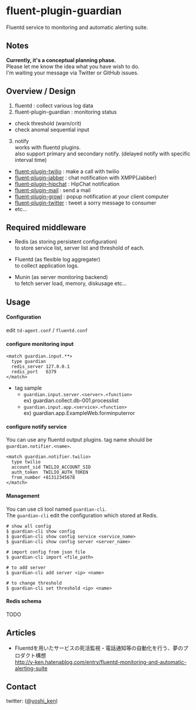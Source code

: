 fluent-plugin-guardian
======================

Fluentd service to monitoring and automatic alerting suite.

## Notes

**Currently, it's a conceptual planning phase.**  
Please let me know the idea what you have wish to do.  
I'm waiting your message via Twitter or GitHub issues.

## Overview / Design

1. fluentd : collect various log data
2. fluent-plugin-guardian : monitoring status
  * check threshold (warn/crit)
  * check anomal sequential input
3. notify  
  works with fluentd plugins.  
  also support primary and secondary notify. (delayed notify with specific interval time)
  * [fluent-plugin-twilio](https://github.com/y-ken/fluent-plugin-twilio) : make a call with twilio
  * [fluent-plugin-jabber](https://github.com/todesking/fluent-plugin-jabber) : chat notification with XMPP(Jabber)
  * [fluent-plugin-hipchat](https://github.com/hotchpotch/fluent-plugin-hipchat) : HipChat notification
  * [fluent-plugin-mail](https://github.com/u-ichi/fluent-plugin-mail) : send a mail
  * [fluent-plugin-growl](https://github.com/takei-yuya/fluent-plugin-growl) : popup notification at your client computer
  * [fluent-plugin-twitter](https://github.com/y-ken/fluent-plugin-twitter) : tweet a sorry message to consumer
  * etc...

## Required middleware

* Redis (as storing persistent configuration)  
to store service list, server list and threshold of each.

* Fluentd (as flexible log aggregater)  
to collect application logs.

* Munin (as server monitoring backend)  
to fetch server load, memory, diskusage etc...

## Usage

#### Configuration

edit `td-agent.conf` / `fluentd.conf`

#### configure monitoring input

```
<match guardian.input.**>
  type guardian
  redis_server 127.0.0.1
  redis_port   6379
</match>
```

* tag sample
  * `guardian.input.server.<server>.<function>`  
  ex) guardian.collect.db-001.processlist
  * `guardian.input.app.<service>.<function>`  
  ex) guardian.app.ExampleWeb.forminputerror

#### configure notify service

You can use any fluentd output plugins.
tag name should be `guardian.notifier.<name>`.

```
<match guardian.notifier.twilio>
  type twilio
  account_sid TWILIO_ACCOUNT_SID
  auth_token  TWILIO_AUTH_TOKEN
  from_number +81312345678
</match>
```

#### Management

You can use cli tool named `guardian-cli`.  
The `guardian-cli` edit the configuration which stored at Redis.

```
# show all config
$ guardian-cli show config
$ guardian-cli show config service <service_name>
$ guardian-cli show config server <server_name>

# import config from json file
$ guardian-cli import <file_path>

# to add server
$ guardian-cli add server <ip> <name>

# to change threshold
$ guardian-cli set threshold <ip> <name>
```

#### Redis schema

TODO

## Articles

* Fluentdを用いたサービスの死活監視・電話通知等の自動化を行う、夢のプロダクト構想  
http://y-ken.hatenablog.com/entry/fluentd-monitoring-and-automatic-alerting-suite

## Contact
twitter: ([@yoshi_ken](https://twitter.com/yoshi_ken))
